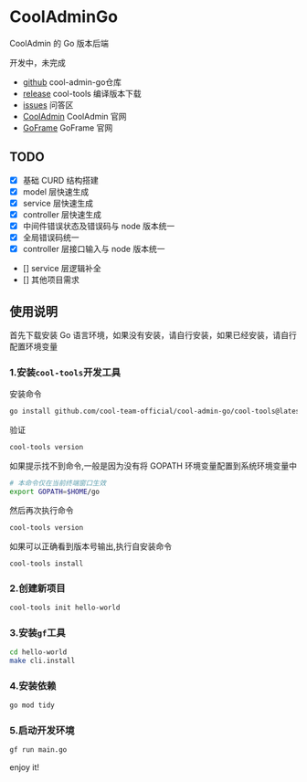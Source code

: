 # CoolAdminGo

CoolAdmin 的 Go 版本后端

开发中，未完成

- [github](https://github.com/cool-team-official/cool-admin-go) cool-admin-go仓库
- [release](https://github.com/cool-team-official/cool-admin-go/releases) cool-tools 编译版本下载
- [issues](https://github.com/cool-team-official/cool-admin-go/issues) 问答区
- [CoolAdmin](https://coo-js.com) CoolAdmin 官网
- [GoFrame](https://goframe.com) GoFrame 官网

## TODO

- [x] 基础 CURD 结构搭建
- [x] model 层快速生成
- [x] service 层快速生成
- [x] controller 层快速生成
- [x] 中间件错误状态及错误码与 node 版本统一
- [x] 全局错误码统一
- [x] controller 层接口输入与 node 版本统一
- [] service 层逻辑补全
- [] 其他项目需求

## 使用说明

首先下载安装 Go 语言环境，如果没有安装，请自行安装，如果已经安装，请自行配置环境变量

### 1.安装`cool-tools`开发工具

安装命令

```bash
go install github.com/cool-team-official/cool-admin-go/cool-tools@latest
```

验证

```bash
cool-tools version
```

如果提示找不到命令,一般是因为没有将 GOPATH 环境变量配置到系统环境变量中

```bash
# 本命令仅在当前终端窗口生效
export GOPATH=$HOME/go
```

然后再次执行命令

```bash
cool-tools version
```

如果可以正确看到版本号输出,执行自安装命令

```
cool-tools install
```

### 2.创建新项目

```bash
cool-tools init hello-world
```

### 3.安装`gf`工具

```bash
cd hello-world
make cli.install
```

### 4.安装依赖

```bash
go mod tidy
```

### 5.启动开发环境

```bash
gf run main.go
```

enjoy it!
